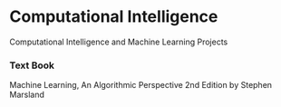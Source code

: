 # Computational Intelligence
Computational Intelligence and Machine Learning Projects

### Text Book
Machine Learning, An Algorithmic Perspective 2nd Edition by Stephen Marsland